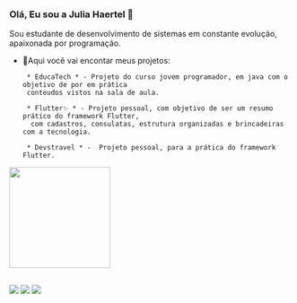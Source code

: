 ### Olá, Eu sou a Julia Haertel 👋

Sou estudante de desenvolvimento de sistemas em constante evolução, apaixonada por programação.

 - 🌱Aqui você vai encontar meus projetos:

        * EducaTech * - Projeto do curso jovem programador, em java com o objetivo de por em prática
        conteudos vistos na sala de aula.

        * Flutter✨ * - Projeto pessoal, com objetivo de ser um resumo prático do framework Flutter,
         com cadastros, consulatas, estrutura organizadas e brincadeiras com a tecnologia.

        * Devstravel * -  Projeto pessoal, para a prática do framework Flutter.

<img float="right" height="180em" src="https://github-readme-stats.vercel.app/api?hide_border=false&username=juliahaertel&show_icons=true&include_all_commits=true" />

##

<a href="https://www.linkedin.com/in/julia-ballen-haertel-71242120b" target="_blank"><img src="https://img.shields.io/badge/LinkedIn-0077B5?style=for-the-badge&logo=linkedin&logoColor=white" target="_blank"></a> 
<a href="https://www.instagram.com/juliabahaertel" target="_blank"><img src="https://img.shields.io/badge/Instagram-E4405F?style=for-the-badge&logo=instagram&logoColor=white" target="_blank"></a>
<a href = "mailto:juuliaballenhaertel@gmail.com"><img src="https://img.shields.io/badge/Gmail-D14836?style=for-the-badge&logo=gmail&logoColor=white" target="_blank"></a>
